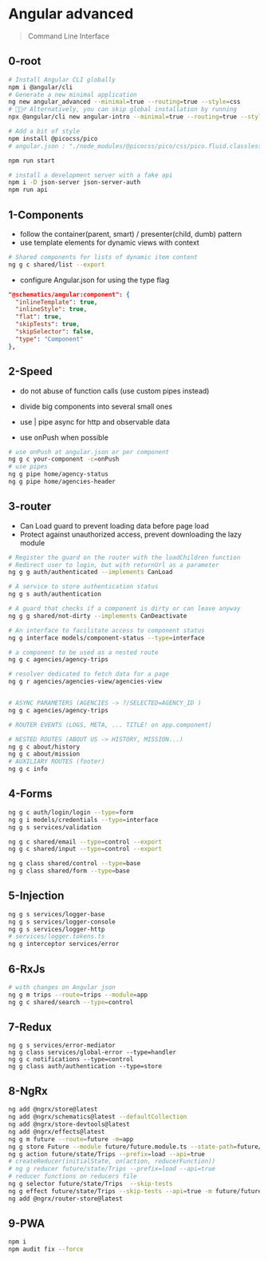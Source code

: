 # Angular advanced

> Command Line Interface

## 0-root

```bash
# Install Angular CLI globally
npm i @angular/cli
# Generate a new minimal application
ng new angular_advanced --minimal=true --routing=true --style=css
# 🧙🏼‍♂️ Alternatively, you can skip global installation by running
npx @angular/cli new angular-intro --minimal=true --routing=true --style=css

# Add a bit of style
npm install @picocss/pico
# angular.json : "./node_modules/@picocss/pico/css/pico.fluid.classless.min.css",

npm run start

# install a development server with a fake api
npm i -D json-server json-server-auth
npm run api

```

## 1-Components

- follow the container(parent, smart) / presenter(child, dumb) pattern
- use template elements for dynamic views with context

```bash
# Shared components for lists of dynamic item content
ng g c shared/list --export

```

- configure Angular.json for using the type flag

```json
"@schematics/angular:component": {
  "inlineTemplate": true,
  "inlineStyle": true,
  "flat": true,
  "skipTests": true,
  "skipSelector": false,
  "type": "Component"
},
```

## 2-Speed

- do not abuse of function calls (use custom pipes instead)

- divide big components into several small ones
- use | pipe async for http and observable data
- use onPush when possible

```bash
# use onPush at angular.json or per component
ng g c your-component -c=onPush
# use pipes
ng g pipe home/agency-status
ng g pipe home/agencies-header
```

## 3-router

- Can Load guard to prevent loading data before page load
- Protect against unauthorized access, prevent downloading the lazy module

```bash
# Register the guard on the router with the loadChildren function
# Redirect user to login, but with returnUrl as a parameter
ng g g auth/authenticated --implements CanLoad

# A service to store authentication status
ng g s auth/authentication

# A guard that checks if a component is dirty or can leave anyway
ng g g shared/not-dirty --implements CanDeactivate

# An interface to facilitate access to component status
ng g interface models/component-status --type=interface

# a component to be used as a nested route
ng g c agencies/agency-trips

# resolver dedicated to fetch data for a page
ng g r agencies/agencies-view/agencies-view


# ASYNC PARAMETERS (AGENCIES -> ?/SELECTED=AGENCY_ID )
ng g c agencies/agency-trips

# ROUTER EVENTS (LOGS, META, ... TITLE! on app.component)

# NESTED ROUTES (ABOUT US -> HISTORY, MISSION...)
ng g c about/history
ng g c about/mission
# AUXILIARY ROUTES (footer)
ng g c info


```

## 4-Forms

```bash
ng g c auth/login/login --type=form
ng g i models/credentials --type=interface
ng g s services/validation

ng g c shared/email --type=control --export
ng g c shared/input --type=control --export

ng g class shared/control --type=base
ng g class shared/form --type=base
```

## 5-Injection

```bash
ng g s services/logger-base
ng g s services/logger-console
ng g s services/logger-http
# services/logger.tokens.ts
ng g interceptor services/error
```

## 6-RxJs

```bash
# with changes on Angular json
ng g m trips --route=trips --module=app
ng g c shared/search --type=control
```

## 7-Redux

```
ng g s services/error-mediator
ng g class services/global-error --type=handler
ng g c notifications --type=control
ng g class auth/authentication --type=store
```

## 8-NgRx

```bash
ng add @ngrx/store@latest
ng add @ngrx/schematics@latest --defaultCollection
ng add @ngrx/store-devtools@latest
ng add @ngrx/effects@latest
ng g m future --route=future -m=app
ng g store Future --module future/future.module.ts --state-path=future/state  --state-interface=FutureState
ng g action future/state/Trips --prefix=load --api=true
# createReducer(initialState, on(action, reducerFunction))
# ng g reducer future/state/Trips --prefix=load --api=true
# reducer functions on reducers file
ng g selector future/state/Trips  --skip-tests
ng g effect future/state/Trips --skip-tests --api=true -m future/future.module.ts --prefix=load
ng add @ngrx/router-store@latest
```

## 9-PWA

```bash
npm i
npm audit fix --force
```
